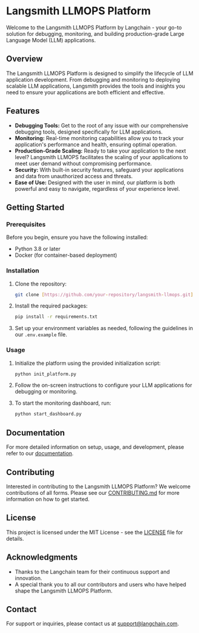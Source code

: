 # Langsmith LLMOPS Platform

Welcome to the Langsmith LLMOPS Platform by Langchain - your go-to solution for debugging, monitoring, and building production-grade Large Language Model (LLM) applications.

## Overview

The Langsmith LLMOPS Platform is designed to simplify the lifecycle of LLM application development. From debugging and monitoring to deploying scalable LLM applications, Langsmith provides the tools and insights you need to ensure your applications are both efficient and effective.

## Features

- **Debugging Tools:** Get to the root of any issue with our comprehensive debugging tools, designed specifically for LLM applications.
- **Monitoring:** Real-time monitoring capabilities allow you to track your application's performance and health, ensuring optimal operation.
- **Production-Grade Scaling:** Ready to take your application to the next level? Langsmith LLMOPS facilitates the scaling of your applications to meet user demand without compromising performance.
- **Security:** With built-in security features, safeguard your applications and data from unauthorized access and threats.
- **Ease of Use:** Designed with the user in mind, our platform is both powerful and easy to navigate, regardless of your experience level.

## Getting Started

### Prerequisites

Before you begin, ensure you have the following installed:
- Python 3.8 or later
- Docker (for container-based deployment)

### Installation

1. Clone the repository:
   ```bash
   git clone [https://github.com/your-repository/langsmith-llmops.git](https://github.com/Abhishekyes/Langsmith_llmops.git)
   ```

2. Install the required packages:
   ```bash
   pip install -r requirements.txt
   ```

3. Set up your environment variables as needed, following the guidelines in our `.env.example` file.

### Usage

1. Initialize the platform using the provided initialization script:
   ```bash
   python init_platform.py
   ```

2. Follow the on-screen instructions to configure your LLM applications for debugging or monitoring.

3. To start the monitoring dashboard, run:
   ```bash
   python start_dashboard.py
   ```

## Documentation

For more detailed information on setup, usage, and development, please refer to our [documentation](#).

## Contributing

Interested in contributing to the Langsmith LLMOPS Platform? We welcome contributions of all forms. Please see our [CONTRIBUTING.md](CONTRIBUTING.md) for more information on how to get started.

## License

This project is licensed under the MIT License - see the [LICENSE](LICENSE) file for details.

## Acknowledgments

- Thanks to the Langchain team for their continuous support and innovation.
- A special thank you to all our contributors and users who have helped shape the Langsmith LLMOPS Platform.

## Contact

For support or inquiries, please contact us at support@langchain.com.
